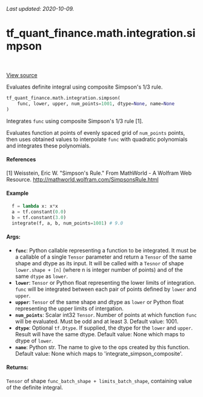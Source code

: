 <!--
This file is generated by a tool. Do not edit directly.
For open-source contributions the docs will be updated automatically.
-->

*Last updated: 2020-10-09.*

<div itemscope itemtype="http://developers.google.com/ReferenceObject">
<meta itemprop="name" content="tf_quant_finance.math.integration.simpson" />
<meta itemprop="path" content="Stable" />
</div>

# tf_quant_finance.math.integration.simpson

<!-- Insert buttons and diff -->

<table class="tfo-notebook-buttons tfo-api" align="left">
</table>

<a target="_blank" href="https://github.com/google/tf-quant-finance/blob/master/tf_quant_finance/math/integration/simpson.py">View source</a>



Evaluates definite integral using composite Simpson's 1/3 rule.

```python
tf_quant_finance.math.integration.simpson(
    func, lower, upper, num_points=1001, dtype=None, name=None
)
```



<!-- Placeholder for "Used in" -->

Integrates `func` using composite Simpson's 1/3 rule [1].

Evaluates function at points of evenly spaced grid of `num_points` points,
then uses obtained values to interpolate `func` with quadratic polynomials
and integrates these polynomials.

#### References
[1] Weisstein, Eric W. "Simpson's Rule." From MathWorld - A Wolfram Web
    Resource. http://mathworld.wolfram.com/SimpsonsRule.html

#### Example
```python
  f = lambda x: x*x
  a = tf.constant(0.0)
  b = tf.constant(3.0)
  integrate(f, a, b, num_points=1001) # 9.0
```

#### Args:


* <b>`func`</b>: Python callable representing a function to be integrated. It must be a
  callable of a single `Tensor` parameter and return a `Tensor` of the same
  shape and dtype as its input. It will be called with a `Tesnor` of shape
  `lower.shape + [n]` (where n is integer number of points) and of the same
  `dtype` as `lower`.
* <b>`lower`</b>: `Tensor` or Python float representing the lower limits of
  integration. `func` will be integrated between each pair of points defined
  by `lower` and `upper`.
* <b>`upper`</b>: `Tensor` of the same shape and dtype as `lower` or Python float
  representing the upper limits of intergation.
* <b>`num_points`</b>: Scalar int32 `Tensor`. Number of points at which function `func`
  will be evaluated. Must be odd and at least 3.
  Default value: 1001.
* <b>`dtype`</b>: Optional `tf.Dtype`. If supplied, the dtype for the `lower` and
  `upper`. Result will have the same dtype.
  Default value: None which maps to dtype of `lower`.
* <b>`name`</b>: Python str. The name to give to the ops created by this function.
  Default value: None which maps to 'integrate_simpson_composite'.


#### Returns:

`Tensor` of shape `func_batch_shape + limits_batch_shape`, containing
  value of the definite integral.
